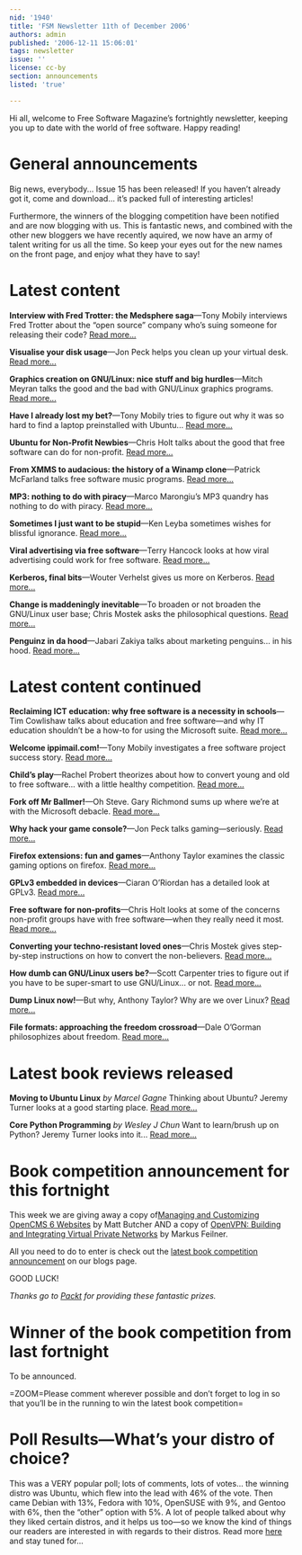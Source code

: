 ```yaml
---
nid: '1940'
title: 'FSM Newsletter 11th of December 2006'
authors: admin
published: '2006-12-11 15:06:01'
tags: newsletter
issue: ''
license: cc-by
section: announcements
listed: 'true'

---
```

Hi all, welcome to Free Software Magazine’s fortnightly newsletter, keeping you up to date with the world of free software. Happy reading!


# General announcements

Big news, everybody... Issue 15 has been released! If you haven’t already got it, come and download... it’s packed full of interesting articles!

Furthermore, the winners of the blogging competition have been notified and are now blogging with us. This is fantastic news, and combined with the other new bloggers we have recently aquired, we now have an army of talent writing for us all the time. So keep your eyes out for the new names on the front page, and enjoy what they have to say!


# Latest content

**Interview with Fred Trotter: the Medsphere saga**—Tony Mobily interviews Fred Trotter about the “open source” company who’s suing someone for releasing their code? [Read more...](http://www.freesoftwaremagazine.com/blogs/interview_with_fred_trotter_the_medsphere_saga)

**Visualise your disk usage**—Jon Peck helps you clean up your virtual desk. [Read more...](http://www.freesoftwaremagazine.com/blogs/visualize_your_disk_usage)

**Graphics creation on GNU/Linux: nice stuff and big hurdles**—Mitch Meyran talks the good and the bad with GNU/Linux graphics programs. [Read more...](http://www.freesoftwaremagazine.com/blogs/graphics_creation_on_gnulinux)

**Have I already lost my bet?**—Tony Mobily tries to figure out why it was so hard to find a laptop preinstalled with Ubuntu... [Read more...](http://www.freesoftwaremagazine.com/articles/editorial_15)

**Ubuntu for Non-Profit Newbies**—Chris Holt talks about the good that free software can do for non-profit. [Read more...](http://www.freesoftwaremagazine.com/blogs/ubuntu_for_non-profit_newbies)

**From XMMS to audacious: the history of a Winamp clone**—Patrick McFarland talks free software music programs. [Read more...](http://www.freesoftwaremagazine.com/blogs/from_xmms_to_audacious)

**MP3: nothing to do with piracy**—Marco Marongiu’s MP3 quandry has nothing to do with piracy. [Read more...](http://www.freesoftwaremagazine.com/blogs/mp3_nothing_to_do_with_piracy)

**Sometimes I just want to be stupid**—Ken Leyba sometimes wishes for blissful ignorance. [Read more...](http://www.freesoftwaremagazine.com/blogs/sometimes_i_just_want_to_be_stupid)

**Viral advertising via free software**—Terry Hancock looks at how viral advertising could work for free software. [Read more...](http://www.freesoftwaremagazine.com/blogs/viral_advertising_via_free_software)

**Kerberos, final bits**—Wouter Verhelst gives us more on Kerberos. [Read more...](http://www.freesoftwaremagazine.com/blogs/kerberos_final_bits)

**Change is maddeningly inevitable**—To broaden or not broaden the GNU/Linux user base; Chris Mostek asks the philosophical questions. [Read more...](http://www.freesoftwaremagazine.com/blogs/change_is_maddeningly_inevitable)

**Penguinz in da hood**—Jabari Zakiya talks about marketing penguins... in his hood. [Read more...](http://www.freesoftwaremagazine.com/blogs/penguinz_in_da_hood)


# Latest content continued

**Reclaiming ICT education: why free software is a necessity in schools**—Tim Cowlishaw talks about education and free software—and why IT education shouldn’t be a how-to for using the Microsoft suite. [Read more...](http://www.freesoftwaremagazine.com/blogs/reclaiming_ICT_education_why_free_software_is_a_necessity_in_schools)

**Welcome ippimail.com!**—Tony Mobily investigates a free software project success story. [Read more...](http://www.freesoftwaremagazine.com/blogs/welcome_ippimail)

**Child’s play**—Rachel Probert theorizes about how to convert young and old to free software... with a little healthy competition. [Read more...](http://www.freesoftwaremagazine.com/blogs/childs_play)

**Fork off Mr Ballmer!**—Oh Steve. Gary Richmond sums up where we’re at with the Microsoft debacle. [Read more...](http://www.freesoftwaremagazine.com/blogs/fork_off_steve_ballmer)

**Why hack your game console?**—Jon Peck talks gaming—seriously. [Read more...](http://www.freesoftwaremagazine.com/blogs/why_hack_your_game_console)

**Firefox extensions: fun and games**—Anthony Taylor examines the classic gaming options on firefox. [Read more...](http://www.freesoftwaremagazine.com/articles/firefox_extension_fun_games)

**GPLv3 embedded in devices**—Ciaran O’Riordan has a detailed look at GPLv3. [Read more...](http://www.freesoftwaremagazine.com/blogs/gplv3_embedded_in_devices)

**Free software for non-profits**—Chris Holt looks at some of the concerns non-profit groups have with free software—when they really need it most. [Read more...](http://www.freesoftwaremagazine.com/blogs/free_software_for_non-profits)

**Converting your techno-resistant loved ones**—Chris Mostek gives step-by-step instructions on how to convert the non-believers. [Read more...](http://www.freesoftwaremagazine.com/blogs/converting_your_techno-resistant_loved_ones)

**How dumb can GNU/Linux users be?**—Scott Carpenter tries to figure out if you have to be super-smart to use GNU/Linux... or not. [Read more...](http://www.freesoftwaremagazine.com/blogs/how_dumb_can_gnu_linux_users_be)

**Dump Linux now!**—But why, Anthony Taylor? Why are we over Linux? [Read more...](http://www.freesoftwaremagazine.com/blogs/dump_linux_now)

**File formats: approaching the freedom crossroad**—Dale O’Gorman philosophizes about freedom. [Read more...](http://www.freesoftwaremagazine.com/blogs/file_formats_approaching_the_freedom_crossroad)


# Latest book reviews released

**Moving to Ubuntu Linux** _by Marcel Gagne_ Thinking about Ubuntu? Jeremy Turner looks at a good starting place. [Read more...](http://www.freesoftwaremagazine.com/articles/book_review_moving_to_ubuntu_linux)

**Core Python Programming** _by Wesley J Chun_ Want to learn/brush up on Python? Jeremy Turner looks into it... [Read more...](http://www.freesoftwaremagazine.com/articles/book_review_core_python_programming)


# Book competition announcement for this fortnight

This week we are giving away a copy of[Managing and Customizing OpenCMS 6 Websites](http://www.freesoftwaremagazine.com/articles/book_review_managing_customizing_opencms_6_websites) by Matt Butcher AND a copy of [OpenVPN: Building and Integrating Virtual Private Networks](http://www.freesoftwaremagazine.com/articles/book_review_openvpn_building_virtual_private_networks) by Markus Feilner.

All you need to do to enter is check out the [latest book competition announcement](http://www.freesoftwaremagazine.com/blog/1) on our blogs page.

GOOD LUCK!

_Thanks go to _[Packt](http://www.packtpub.com/)_ for providing these fantastic prizes._


# Winner of the book competition from last fortnight

To be announced.


=ZOOM=Please comment wherever possible and don’t forget to log in so that you’ll be in the running to win the latest book competition=


# Poll Results—What’s your distro of choice?

This was a VERY popular poll; lots of comments, lots of votes... the winning distro was Ubuntu, which flew into the lead with 46% of the vote. Then came Debian with 13%, Fedora with 10%, OpenSUSE with 9%, and Gentoo with 6%, then the “other” option with 5%. A lot of people talked about why they liked certain distros, and it helps us too—so we know the kind of things our readers are interested in with regards to their distros. Read more [here](http://www.freesoftwaremagazine.com/node/1904) and stay tuned for...

